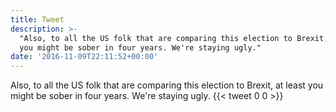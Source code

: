 ```yaml
---
title: Tweet
description: >-
  "Also, to all the US folk that are comparing this election to Brexit, at least
  you might be sober in four years. We're staying ugly."
date: '2016-11-09T22:11:52+00:00'
---
```

Also, to all the US folk that are comparing this election to Brexit, at least you might be sober in four years. We're staying ugly.
      {{< tweet 0 0 >}}
    
